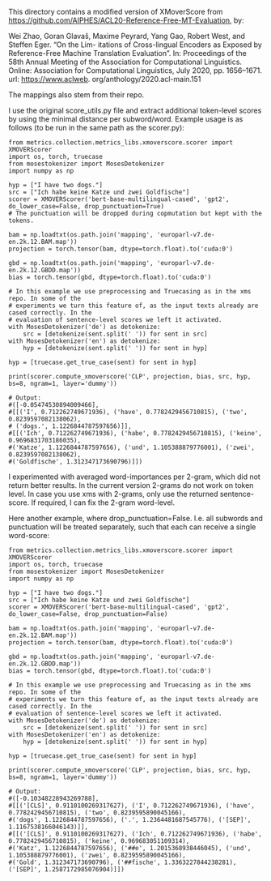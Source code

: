This directory contains a modified version of XMoverScore from 
https://github.com/AIPHES/ACL20-Reference-Free-MT-Evaluation, by:

Wei Zhao, Goran Glavaš, Maxime Peyrard, Yang Gao, Robert West, and Steffen Eger. “On the Lim-
itations of Cross-lingual Encoders as Exposed by Reference-Free Machine Translation Evaluation”.
In: Proceedings of the 58th Annual Meeting of the Association for Computational Linguistics. Online:
Association for Computational Linguistics, July 2020, pp. 1656–1671. url: https://www.aclweb.
org/anthology/2020.acl-main.151

The mappings also stem from their repo.

I use the original score_utils.py file and extract additional token-level scores
by using the minimal distance per subword/word. Example usage is as follows (to be run in the 
same path as the scorer.py):
```
from metrics.collection.metrics_libs.xmoverscore.scorer import XMOVERScorer
import os, torch, truecase
from mosestokenizer import MosesDetokenizer
import numpy as np

hyp = ["I have two dogs."]
src = ["Ich habe keine Katze und zwei Goldfische"]
scorer = XMOVERScorer('bert-base-multilingual-cased', 'gpt2', do_lower_case=False, drop_punctuation=True)
# The punctuation will be dropped during copmutation but kept with the tokens.

bam = np.loadtxt(os.path.join('mapping', 'europarl-v7.de-en.2k.12.BAM.map'))
projection = torch.tensor(bam, dtype=torch.float).to('cuda:0')

gbd = np.loadtxt(os.path.join('mapping', 'europarl-v7.de-en.2k.12.GBDD.map'))
bias = torch.tensor(gbd, dtype=torch.float).to('cuda:0')

# In this example we use preprocessing and Truecasing as in the xms repo. In some of the
# experiments we turn this feature of, as the input texts already are cased correctly. In the 
# evaluation of sentence-level scores we left it activated.
with MosesDetokenizer('de') as detokenize:
    src = [detokenize(sent.split(' ')) for sent in src]
with MosesDetokenizer('en') as detokenize:
    hyp = [detokenize(sent.split(' ')) for sent in hyp]

hyp = [truecase.get_true_case(sent) for sent in hyp]

print(scorer.compute_xmoverscore('CLP', projection, bias, src, hyp, bs=8, ngram=1, layer='dummy'))

# Output:
#([-0.05474530894009466], 
#[[('I', 0.712262749671936), ('have', 0.7782429456710815), ('two', 0.8239597082138062),
# ('dogs.', 1.1226844787597656)]], 
#[[('Ich', 0.712262749671936), ('habe', 0.7782429456710815), ('keine', 0.9696831703186035), 
#('Katze', 1.1226844787597656), ('und', 1.105388879776001), ('zwei', 0.8239597082138062), 
#('Goldfische', 1.312347173690796)]])

```

I experimented with averaged word-importances per 2-gram, which did not return better results. 
In the current version 2-grams do not work on token level. 
In case you use xms with 2-grams, only use the returned sentence-score. If required,
I can fix the 2-gram word-level. 

Here another example, where drop_punctuation=False. I.e. all subwords and punctuation will be treated
separately, such that each can receive a single word-score:
```
from metrics.collection.metrics_libs.xmoverscore.scorer import XMOVERScorer
import os, torch, truecase
from mosestokenizer import MosesDetokenizer
import numpy as np

hyp = ["I have two dogs."]
src = ["Ich habe keine Katze und zwei Goldfische"]
scorer = XMOVERScorer('bert-base-multilingual-cased', 'gpt2', do_lower_case=False, drop_punctuation=False)

bam = np.loadtxt(os.path.join('mapping', 'europarl-v7.de-en.2k.12.BAM.map'))
projection = torch.tensor(bam, dtype=torch.float).to('cuda:0')

gbd = np.loadtxt(os.path.join('mapping', 'europarl-v7.de-en.2k.12.GBDD.map'))
bias = torch.tensor(gbd, dtype=torch.float).to('cuda:0')

# In this example we use preprocessing and Truecasing as in the xms repo. In some of the
# experiments we turn this feature of, as the input texts already are cased correctly. In the 
# evaluation of sentence-level scores we left it activated.
with MosesDetokenizer('de') as detokenize:
    src = [detokenize(sent.split(' ')) for sent in src]
with MosesDetokenizer('en') as detokenize:
    hyp = [detokenize(sent.split(' ')) for sent in hyp]

hyp = [truecase.get_true_case(sent) for sent in hyp]

print(scorer.compute_xmoverscore('CLP', projection, bias, src, hyp, bs=8, ngram=1, layer='dummy'))

# Output:
#([-0.10348228943269788], 
#[[('[CLS]', 0.9110100269317627), ('I', 0.712262749671936), ('have', 0.7782429456710815), ('two', 0.8239595890045166), 
#('dogs', 1.1226844787597656), ('.', 1.2364481687545776), ('[SEP]', 1.1167538166046143)]], 
#[[('[CLS]', 0.9110100269317627), ('Ich', 0.712262749671936), ('habe', 0.7782429456710815), ('keine', 0.969683051109314), 
#('Katz', 1.1226844787597656), ('##e', 1.2015368938446045), ('und', 1.105388879776001), ('zwei', 0.8239595890045166), 
#('Gold', 1.312347173690796), ('##fische', 1.3363227844238281), ('[SEP]', 1.2587172985076904)]])

```